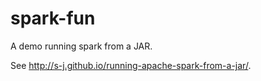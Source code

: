 # spark-fun

A demo running spark from a JAR.

See http://s-j.github.io/running-apache-spark-from-a-jar/.

